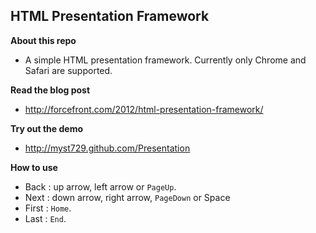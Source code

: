 HTML Presentation Framework
---------------------------

**About this repo**

+ A simple HTML presentation framework. Currently only Chrome and Safari are supported.


**Read the blog post**

+ http://forcefront.com/2012/html-presentation-framework/


**Try out the demo**

+ http://myst729.github.com/Presentation


**How to use**

+ Back  : up arrow, left arrow or `PageUp`.
+ Next  : down arrow, right arrow, `PageDown` or Space
+ First : `Home`.
+ Last  : `End`.